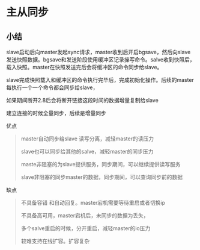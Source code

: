 # 主从同步

## 小结

slave启动后向master发起sync请求，master收到后开启bgsave，然后向slave发送快照数据。bgsave和发送阶段使用缓冲区记录操写命令。salve收到快照后，载入快照。master在快照发送完后会将缓冲区的命令同步给slave。

slave完成快照载入和缓冲区的命令执行完毕后，完成初始化操作。后续的master每执行一个一个命令都会同步给slave，

如果期间断开2.8后会将断开链接这段时间的数据增量复制给slave

建立连接的时候全量同步，后续是增量同步

优点

> master自动同步给slave 读写分离，减轻master的读压力
>
> slave也可以同步给其他的salve，减轻master的同步压力
>
> maste非阻塞的为slave提供服务，同步期间，可以继续提供读写服务
>
> slave非阻塞的同步master的数据，同步期间，可以查询同步前的数据

缺点

> 不具备容错 和自动回复。master宕机需要等待重启或者切换ip
>
> 不具备高可用，master宕机后，未同步的数据为丢失，
>
> 多个salve重启的时候，分开重启，减轻master的io压力
>
> 较难支持在线扩容。扩容复杂



